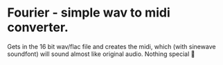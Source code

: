 Fourier - simple wav to midi converter. 
=======================================

Gets in the 16 bit wav/flac file and creates the midi, which (with sinewave soundfont) will sound almost like original audio. 
Nothing special :eyes: